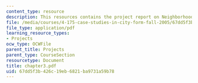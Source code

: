 ```yaml
---
content_type: resource
description: This resources contains the project report on Neighborhoods in amsterdam.
file: /media/courses/4-175-case-studies-in-city-form-fall-2005/67dd5f3b426c19eb6821ba9731a59b78_chapter3.pdf
file_type: application/pdf
learning_resource_types:
- Projects
ocw_type: OCWFile
parent_title: Projects
parent_type: CourseSection
resourcetype: Document
title: chapter3.pdf
uid: 67dd5f3b-426c-19eb-6821-ba9731a59b78
---
```

